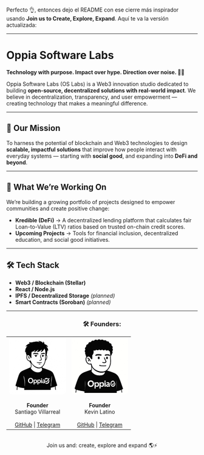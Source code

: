 Perfecto 👌, entonces dejo el README con ese cierre más inspirador usando **Join us to Create, Explore, Expand**. Aquí te va la versión actualizada:

---

# Oppia Software Labs

**Technology with purpose. Impact over hype. Direction over noise. 🎯🌟**

Oppia Software Labs (OS Labs) is a Web3 innovation studio dedicated to building **open-source, decentralized solutions with real-world impact**.
We believe in decentralization, transparency, and user empowerment — creating technology that makes a meaningful difference.

---

## 🚀 Our Mission

To harness the potential of blockchain and Web3 technologies to design **scalable, impactful solutions** that improve how people interact with everyday systems — starting with **social good**, and expanding into **DeFi and beyond**.


---

## 🚧 What We’re Working On

We’re building a growing portfolio of projects designed to empower communities and create positive change:

* **Kredible (DeFi)** → A decentralized lending platform that calculates fair Loan-to-Value (LTV) ratios based on trusted on-chain credit scores.
* **Upcoming Projects** → Tools for financial inclusion, decentralized education, and social good initiatives.

---

## 🛠️ Tech Stack

* **Web3 / Blockchain (Stellar)**
* **React / Node.js**
* **IPFS / Decentralized Storage** *(planned)*
* **Smart Contracts (Soroban)** *(planned)*

---




<h3 align="center">🛠️ Founders:</h3>
<table align="center" cellpadding="10">
  <tr>
    <td align="center">
      <img src="./WhatsApp Image 2025-04-24 at 22.12.17.jpeg" alt="Santiago Villarreal" width="150" style="border-radius: 8px;" />
      <br /><br />
      <strong>Founder</strong>
      <br />
      <span>Santiago Villarreal</span>
      <br /><br />
      <a href="https://github.com/Villarley" target="_blank">GitHub</a> | 
      <a href="https://t.me/villarley" target="_blank">Telegram</a>
    </td>
    <td align="center">
      <img src="./Kevin.jpeg" alt="Kevin Latino" width="150" style="border-radius: 8px;" />
      <br /><br />
      <strong>Founder</strong>
      <br />
      <span>Kevin Latino</span>
      <br /><br />
      <a href="https://github.com/KevinLatino" target="_blank">GitHub</a> | 
      <a href="https://t.me/kevlatino" target="_blank">Telegram</a>
    </td>
  </tr>
</table>


<br>

<div align="center">
Join us and: create, explore and expand 🌎⚡️
</div>
